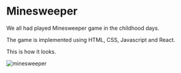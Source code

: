 # Minesweeper

We all had played Minesweeper game in the childhood days. 

The game is implemented using HTML, CSS, Javascript and React. 

This is how it looks.

![minesweeper](https://user-images.githubusercontent.com/51265433/150896622-eada85fa-c587-4e3b-a70d-a2b5dc62232c.png)
